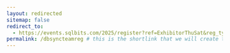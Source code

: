 ```yaml
---
layout: redirected
sitemap: false
redirect_to:
  - https://events.sqlbits.com/2025/register?ref=ExhibitorThuSat&reg_type_id=805683&c_5623523=c9fa97ba-281c-4c2c-af98-057a68ea4385&company=DBSync # This is where it will be redirected  - must be a complete url and a space after the -
permalink: /dbsyncteamreg # this is the shortlink that we will create the / is required - MUST MATCH the name of the file amd a space after the :
---
```

